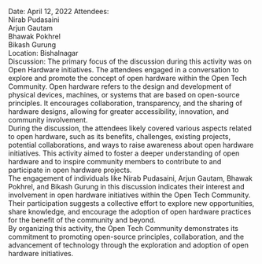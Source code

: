 Date: April 12, 2022 Attendees:  
Nirab Pudasaini  
Arjun Gautam  
Bhawak Pokhrel  
Bikash Gurung  
Location: Bishalnagar  
Discussion: The primary focus of the discussion during this activity was on
Open Hardware initiatives. The attendees engaged in a conversation to explore
and promote the concept of open hardware within the Open Tech Community. Open
hardware refers to the design and development of physical devices, machines,
or systems that are based on open-source principles. It encourages
collaboration, transparency, and the sharing of hardware designs, allowing for
greater accessibility, innovation, and community involvement.  
During the discussion, the attendees likely covered various aspects related to
open hardware, such as its benefits, challenges, existing projects, potential
collaborations, and ways to raise awareness about open hardware initiatives.
This activity aimed to foster a deeper understanding of open hardware and to
inspire community members to contribute to and participate in open hardware
projects.  
The engagement of individuals like Nirab Pudasaini, Arjun Gautam, Bhawak
Pokhrel, and Bikash Gurung in this discussion indicates their interest and
involvement in open hardware initiatives within the Open Tech Community. Their
participation suggests a collective effort to explore new opportunities, share
knowledge, and encourage the adoption of open hardware practices for the
benefit of the community and beyond.  
By organizing this activity, the Open Tech Community demonstrates its
commitment to promoting open-source principles, collaboration, and the
advancement of technology through the exploration and adoption of open
hardware initiatives.

